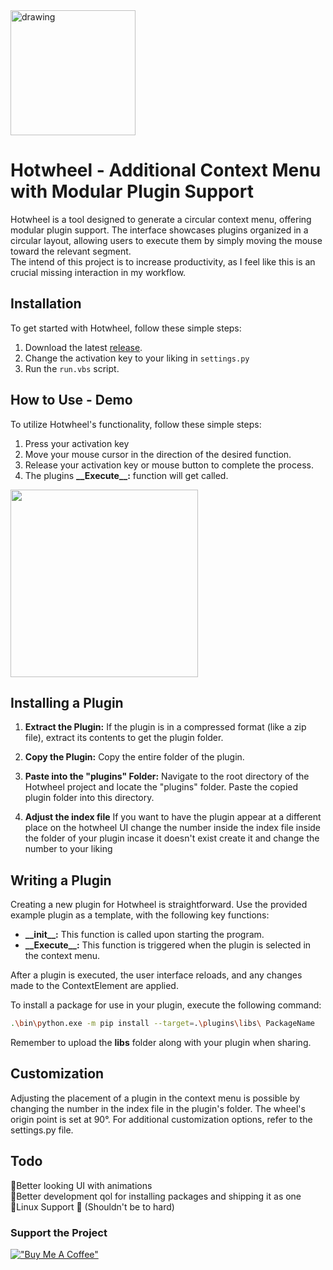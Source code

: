 <img src="https://github.com/Elektroney/Hotwheel/assets/54000878/6e69e396-1ed1-4a4a-8e45-531e81011c1e" alt="drawing" width="200"/> 

# Hotwheel - Additional Context Menu with Modular Plugin Support

Hotwheel is a tool designed to generate a circular context menu, offering modular plugin support. The interface showcases plugins organized in a circular layout, allowing users to execute them by simply moving the mouse toward the relevant segment.\
The intend of this project is to increase productivity, as I feel like this is an crucial missing interaction in my workflow.






## Installation
To get started with Hotwheel, follow these simple steps:
1. Download the latest [release](https://github.com/Elektroney/Hotwheel/releases/).
2. Change the activation key to your liking in `settings.py`
3. Run the `run.vbs` script.


## How to Use - Demo

To utilize Hotwheel's functionality, follow these simple steps:

1. Press your activation key 
2. Move your mouse cursor in the direction of the desired function.
3. Release your activation key or mouse button to complete the process.
4. The plugins **\_\_Execute\_\_:** function will get called.

  <img src="https://github.com/Elektroney/Hotwheel/assets/54000878/4cb701e9-8623-46e3-b3c3-fdeee72f16b2" width="300" height="300">
  
<br>  

## Installing a Plugin
1. **Extract the Plugin:**
   If the plugin is in a compressed format (like a zip file), extract its contents to get the plugin folder.

2. **Copy the Plugin:**
   Copy the entire folder of the plugin.

3. **Paste into the "plugins" Folder:**
   Navigate to the root directory of the Hotwheel project and locate the "plugins" folder. Paste the copied plugin folder into this directory.

4. **Adjust the index file**
   If you want to have the plugin appear at a different place on the hotwheel UI change the number inside the index file inside the folder of your plugin incase it doesn't exist create it and change the number to your liking

 ## Writing a Plugin
Creating a new plugin for Hotwheel is straightforward. Use the provided example plugin as a template, with the following key functions:

- **\_\_init\_\_:** This function is called upon starting the program.
- **\_\_Execute\_\_:** This function is triggered when the plugin is selected in the context menu.

After a plugin is executed, the user interface reloads, and any changes made to the ContextElement are applied.

To install a package for use in your plugin, execute the following command:

```bash
.\bin\python.exe -m pip install --target=.\plugins\libs\ PackageName
```
Remember to upload the __libs__ folder along with your plugin when sharing. 
## Customization
Adjusting the placement of a plugin in the context menu is possible by changing the number in the index file in the plugin's folder. The wheel's origin point is set at 90°. For additional customization options, refer to the settings.py file.
## Todo
🔲Better looking UI with animations  
🔲Better development qol for installing packages and shipping it as one  
🔲Linux Support 🐧 (Shouldn't be to hard)  

### Support the Project
[!["Buy Me A Coffee"](https://www.buymeacoffee.com/assets/img/custom_images/orange_img.png)](https://ko-fi.com/leonkraim)

